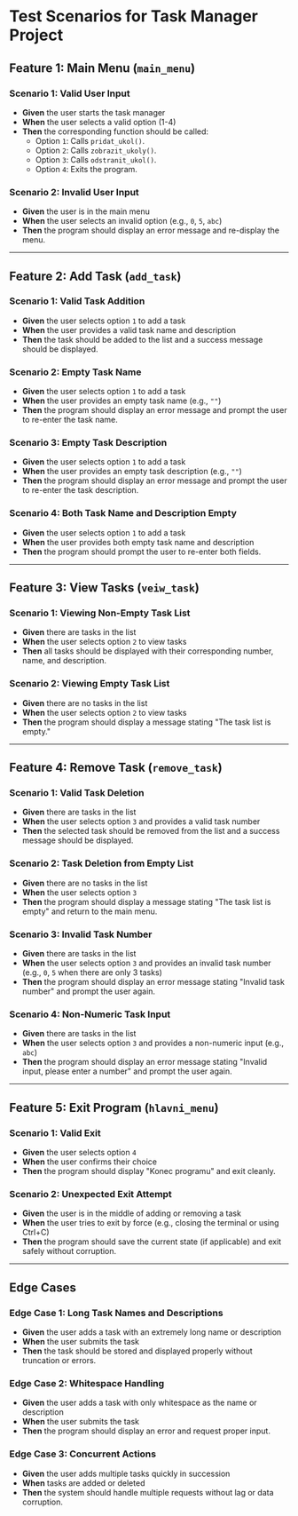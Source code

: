# Test Scenarios for Task Manager Project

## Feature 1: Main Menu (`main_menu`)

### Scenario 1: Valid User Input
- **Given** the user starts the task manager
- **When** the user selects a valid option (1-4)
- **Then** the corresponding function should be called:
  - Option `1`: Calls `pridat_ukol()`.
  - Option `2`: Calls `zobrazit_ukoly()`.
  - Option `3`: Calls `odstranit_ukol()`.
  - Option `4`: Exits the program.

### Scenario 2: Invalid User Input
- **Given** the user is in the main menu
- **When** the user selects an invalid option (e.g., `0`, `5`, `abc`)
- **Then** the program should display an error message and re-display the menu.

---

## Feature 2: Add Task (`add_task`)

### Scenario 1: Valid Task Addition
- **Given** the user selects option `1` to add a task
- **When** the user provides a valid task name and description
- **Then** the task should be added to the list and a success message should be displayed.

### Scenario 2: Empty Task Name
- **Given** the user selects option `1` to add a task
- **When** the user provides an empty task name (e.g., `""`)
- **Then** the program should display an error message and prompt the user to re-enter the task name.

### Scenario 3: Empty Task Description
- **Given** the user selects option `1` to add a task
- **When** the user provides an empty task description (e.g., `""`)
- **Then** the program should display an error message and prompt the user to re-enter the task description.

### Scenario 4: Both Task Name and Description Empty
- **Given** the user selects option `1` to add a task
- **When** the user provides both empty task name and description
- **Then** the program should prompt the user to re-enter both fields.

---

## Feature 3: View Tasks (`veiw_task`)

### Scenario 1: Viewing Non-Empty Task List
- **Given** there are tasks in the list
- **When** the user selects option `2` to view tasks
- **Then** all tasks should be displayed with their corresponding number, name, and description.

### Scenario 2: Viewing Empty Task List
- **Given** there are no tasks in the list
- **When** the user selects option `2` to view tasks
- **Then** the program should display a message stating "The task list is empty."

---

## Feature 4: Remove Task (`remove_task`)

### Scenario 1: Valid Task Deletion
- **Given** there are tasks in the list
- **When** the user selects option `3` and provides a valid task number
- **Then** the selected task should be removed from the list and a success message should be displayed.

### Scenario 2: Task Deletion from Empty List
- **Given** there are no tasks in the list
- **When** the user selects option `3`
- **Then** the program should display a message stating "The task list is empty" and return to the main menu.

### Scenario 3: Invalid Task Number
- **Given** there are tasks in the list
- **When** the user selects option `3` and provides an invalid task number (e.g., `0`, `5` when there are only 3 tasks)
- **Then** the program should display an error message stating "Invalid task number" and prompt the user again.

### Scenario 4: Non-Numeric Task Input
- **Given** there are tasks in the list
- **When** the user selects option `3` and provides a non-numeric input (e.g., `abc`)
- **Then** the program should display an error message stating "Invalid input, please enter a number" and prompt the user again.

---

## Feature 5: Exit Program (`hlavni_menu`)

### Scenario 1: Valid Exit
- **Given** the user selects option `4`
- **When** the user confirms their choice
- **Then** the program should display "Konec programu" and exit cleanly.

### Scenario 2: Unexpected Exit Attempt
- **Given** the user is in the middle of adding or removing a task
- **When** the user tries to exit by force (e.g., closing the terminal or using Ctrl+C)
- **Then** the program should save the current state (if applicable) and exit safely without corruption.

---

## Edge Cases

### Edge Case 1: Long Task Names and Descriptions
- **Given** the user adds a task with an extremely long name or description
- **When** the user submits the task
- **Then** the task should be stored and displayed properly without truncation or errors.

### Edge Case 2: Whitespace Handling
- **Given** the user adds a task with only whitespace as the name or description
- **When** the user submits the task
- **Then** the program should display an error and request proper input.

### Edge Case 3: Concurrent Actions
- **Given** the user adds multiple tasks quickly in succession
- **When** tasks are added or deleted
- **Then** the system should handle multiple requests without lag or data corruption.
